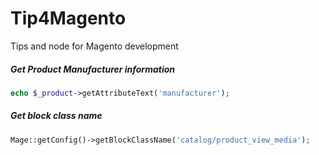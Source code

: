 # Tip4Magento
Tips and node for Magento development

##### Get Product Manufacturer information
```php
echo $_product->getAttributeText('manufacturer');
```
##### Get block class name
```php
Mage::getConfig()->getBlockClassName('catalog/product_view_media');
```
